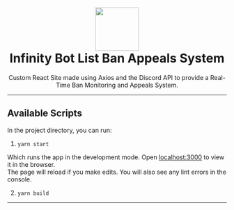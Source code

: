 <h1 align='center'>
  <img src="https://cdn.infinitybots.xyz/images/png/Infinity5.png" height='100px' width='100px' />
  <br> 
  Infinity Bot List Ban Appeals System </h1>
<p align="center">
 Custom React Site made using Axios and the Discord API to provide a Real-Time Ban Monitoring and Appeals System.
</p>

<hr>

<h2>Available Scripts</h2>
<p>In the project directory, you can run:</p>

1. `yarn start` 

<p>Which runs the app in the development mode. Open <a href="http://localhost:3000">localhost:3000</a> to view it in the browser.
<br />
The page will reload if you make edits. You will also see any lint errors in the console.</p>

2. `yarn build`

<hr>
